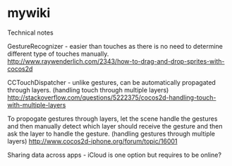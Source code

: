 mywiki
======

Technical notes

GestureRecognizer - easier than touches as there is no need to determine different type of touches manually.
http://www.raywenderlich.com/2343/how-to-drag-and-drop-sprites-with-cocos2d

CCTouchDispatcher - unlike gestures, can be automatically propagated through layers.
(handling touch through multiple layers)
http://stackoverflow.com/questions/5222375/cocos2d-handling-touch-with-multiple-layers


To propogate gestures through layers, let the scene handle the gestures and then manually detect which layer should receive the gesture and then ask the layer to handle the gesture.
(handling gestures through multiple layers)
http://www.cocos2d-iphone.org/forum/topic/16001

Sharing data across apps - iCloud is one option but requires to be online?




